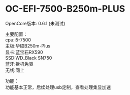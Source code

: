 # OC-EFI-7500-B250m-PLUS

OpenCore版本: 0.6.1 (未测试)

主要配置：  
  cpu:i5-7500  
  主板:华硕B250m-Plus  
  显卡:蓝宝石RX590  
  SSD:WD_Black SN750  
  蓝牙:拆机免驱  
  无线:同上  
  
功能：  
  功能基本正常，后续处理usb定制，查看处理集显加速  
  
  
